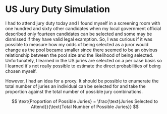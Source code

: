 # US Jury Duty Simulation

I had to attend jury duty today and I found myself in a screening room with one hundred and sixty other candidates when my local government official described only fourteen candidates can be selected and some may be dismissed if they have valid legal examption. So, I was curious if it was possible to measure how my odds of being selected as a juror would change as the pool became smaller since there seemed to be an obvious relationship between the pool size and the likelihood of being selected. Unfortunately, I learned in the US juries are selected on a per case basis so I learned it's not really possible to estimate the direct probabilities of being chosen myself.

However, I had an idea for a proxy. It should be possible to enumerate the total number of juries an individual can be selected for and take the proportion against the total number of possible jury combinations.

$$
\text{Proportion of Possible Juries} = \frac{\text{Juries Selected to Attend}}{\text{Total Number of Possible Juries}}
$$
 
